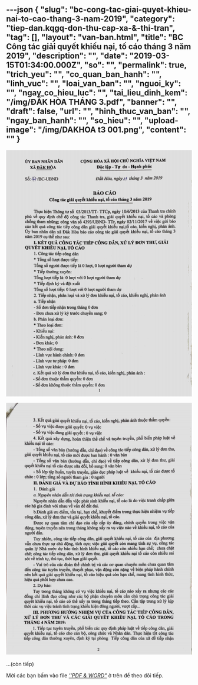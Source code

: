 ---json
{
    "slug": "bc-cong-tac-giai-quyet-khieu-nai-to-cao-thang-3-nam-2019",
    "category": "tiep-dan.kqgq-don-thu-cap-xa-&-thi-tran",
    "tag": [],
    "layout": "van-ban.html",
    "title": "BC Công tác giải quyết khiếu nại, tố cáo tháng 3 năm 2019",
    "description": "",
    "date": "2019-03-15T01:34:00.000Z",
    "so": "",
    "permalink": true,
    "trich_yeu": "",
    "co_quan_ban_hanh": "",
    "linh_vuc": "",
    "loai_van_ban": "",
    "nguoi_ky": "",
    "ngay_co_hieu_luc": "",
    "tai_lieu_dinh_kem": "/img/ĐẮK HÒA THÁNG 3.pdf",
    "banner": "",
    "draft": false,
    "url": "",
    "hinh_thuc_van_ban": "",
    "ngay_ban_hanh": "",
    "so_hieu": "",
    "upload-image": "/img/DAKHOA t3 001.png",
    "__content__": ""
}
---
<p><img alt="" src="/img/DAKHOA t3.png" /></p>

<p><img alt="" src="/img/DAKHOA t3 001.png" /></p>

<p>&hellip;(c&ograve;n tiếp)</p>

<p>Mời c&aacute;c bạn&nbsp;bấm v&agrave;o file&nbsp;<u><em>&#39;&#39;PDF &amp; WORD&quot;</em></u>&nbsp;ở tr&ecirc;n để theo d&otilde;i tiếp.</p>

